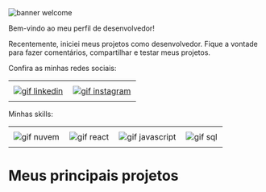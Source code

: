 <img src="https://imgur.com/wVngxzd.gif" alt="banner welcome"> 

Bem-vindo ao meu perfil de desenvolvedor!

Recentemente, iniciei meus projetos como desenvolvedor. Fique a vontade para fazer comentários, compartilhar e testar meus projetos.

Confira as minhas redes sociais:


<div id="image-table" align="left">
    <table>
        <tr>
            <td style="padding:10px">
              <a href="https://www.linkedin.com/in/devgabrielnascimento/"> <img src="https://imgur.com/r6YZCcR.gif" alt="gif linkedin"/></a>
            </td>
            <td style="padding:10px"> <a href="https://www.instagram.com/devgabrielnascimento"> <img src="https://imgur.com/q8WYvf4.gif" alt="gif instagram"/></a>
            </td>
        </tr>
    </table>
</div>

Minhas skills:

<div id="image-table" align="left">
    <table>
        <tr>
            <td style="padding:10px">
            <img src="https://imgur.com/1TwRQ4G.gif" alt="gif nuvem"/>
            </td>
            <td style = "padding: 10px">
            <img src="https://imgur.com/q74T4f5.gif" alt="gif react"/>
            </td>
            <td style = "padding: 10px">
            <img src="https://imgur.com/4KYrXJl.gif" alt="gif javascript"/>
            </td>
            <td style = "padding: 10px">
            <img src="https://imgur.com/DLYuqbH.gif" alt="gif sql"/>
            </td>
        </tr>
    </table>
</div>


# Meus principais projetos
<!--
**devgabrielnascimento/devgabrielnascimento** is a ✨ _special_ ✨ repository because its `README.md` (this file) appears on your GitHub profile.

Here are some ideas to get you started:

- 🔭 I’m currently working on ...
- 🌱 I’m currently learning ...
- 👯 I’m looking to collaborate on ...
- 🤔 I’m looking for help with ...
- 💬 Ask me about ...
- 📫 How to reach me: ...!

- 😄 Pronouns: ...
- ⚡ Fun fact: ...
-->
